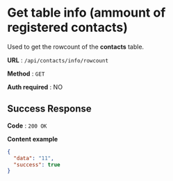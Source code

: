 # Get table info (ammount of registered contacts)

Used to get the rowcount of the **contacts** table.

**URL** : `/api/contacts/info/rowcount`

**Method** : `GET`

**Auth required** : NO

## Success Response

**Code** : `200 OK`

**Content example**

```json
{
  "data": "11",
  "success": true
}

```

